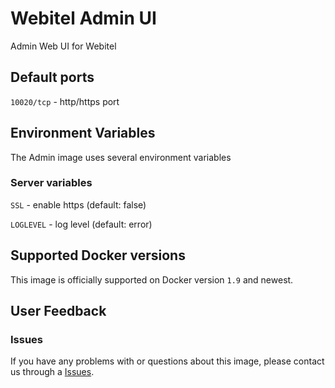 Webitel Admin UI
===

Admin Web UI for Webitel

## Default ports

`10020/tcp` - http/https port


## Environment Variables

The Admin image uses several environment variables

### Server variables

`SSL` - enable https (default: false)

`LOGLEVEL` - log level (default: error)


## Supported Docker versions

This image is officially supported on Docker version `1.9` and newest.

## User Feedback

### Issues
If you have any problems with or questions about this image, please contact us through a [Issues](https://github.com/webitel/admin-web-ui/issues).
